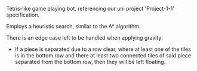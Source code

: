Tetris-like game playing bot, referencing our uni project 'Project-1-1' specification. 

Employs a heuristic search, similar to the A* algorithm.

There is an edge case left to be handled when applying gravity:

- If a piece is separated due to a row clear, where at least one of the tiles
  is in the bottom row and there at least two connected tiles of said piece separated from the bottom row,
  then they will be left floating.
